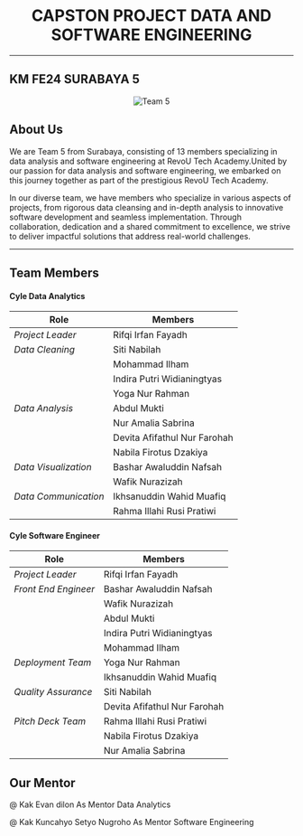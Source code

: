 <h1 style="text-align: center;">CAPSTON PROJECT DATA AND SOFTWARE ENGINEERING</h2>
<hr>
<h2>KM FE24 SURABAYA 5</h2>

<div align="center">
  <img src="a" alt="Team 5"/>
</div>
<h2>About Us</h2>
<p>We are Team 5 from Surabaya, consisting of 13 members specializing in data analysis and software engineering at RevoU Tech Academy.United by our passion for data analysis and software engineering, we embarked on this journey together as part of the prestigious RevoU Tech Academy.</p>
<p>In our diverse team, we have members who specialize in various aspects of projects, from rigorous data cleansing and in-depth analysis to innovative software development and seamless implementation. Through collaboration, dedication and a shared commitment to excellence, we strive to deliver impactful solutions that address real-world challenges.</p>

<hr>
<h2>Team Members</h2>

#### Cyle Data Analytics 

| Role                 | Members                              |
|----------------------|--------------------------------------|
| *Project Leader*     | Rifqi Irfan Fayadh                   |
| *Data Cleaning*      | Siti Nabilah                         |
|                      | Mohammad Ilham                       |
|                      | Indira Putri Widianingtyas           |
|                      | Yoga Nur Rahman                      |
| *Data Analysis*      | Abdul Mukti                          |
|                      | Nur Amalia Sabrina                   |
|                      | Devita Afifathul Nur Farohah         |
|                      | Nabila Firotus Dzakiya               |
| *Data Visualization* | Bashar Awaluddin Nafsah              |
|                      | Wafik Nurazizah                      |
| *Data Communication* | Ikhsanuddin Wahid Muafiq             |
|                      | Rahma Illahi Rusi Pratiwi            |

#### Cyle Software Engineer 

| Role                 | Members                              |
|----------------------|--------------------------------------|
| *Project Leader*     | Rifqi Irfan Fayadh                   |
| *Front End Engineer* | Bashar Awaluddin Nafsah              |
|                      | Wafik Nurazizah                      |
|                      | Abdul Mukti                          |
|                      | Indira Putri Widianingtyas           |
|                      | Mohammad Ilham                       |
| *Deployment Team*    | Yoga Nur Rahman                      |
|                      | Ikhsanuddin Wahid Muafiq             |
| *Quality Assurance*  | Siti Nabilah                         |
|                      | Devita Afifathul Nur Farohah         |
| *Pitch Deck Team*    | Rahma Illahi Rusi Pratiwi            |
|                      | Nabila Firotus Dzakiya               |
|                      | Nur Amalia Sabrina                   |

<h2>Our Mentor</h2>
<p>@ Kak Evan dilon As Mentor Data Analytics</p>
<p>@ Kak Kuncahyo Setyo Nugroho As Mentor Software Engineering</p>
